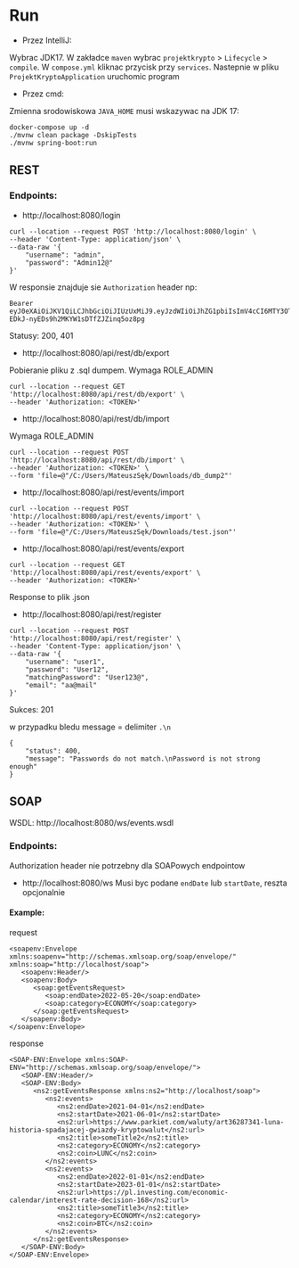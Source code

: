 # Run
* Przez IntelliJ:
 
Wybrac JDK17.
W zakładce `maven` wybrac `projektkrypto` > `Lifecycle` > `compile`.
W `compose.yml` kliknac przycisk przy `services`.
Nastepnie w pliku `ProjektKryptoApplication` uruchomic program


* Przez cmd:

Zmienna srodowiskowa `JAVA_HOME` musi wskazywac na JDK 17:
```
docker-compose up -d
./mvnw clean package -DskipTests
./mvnw spring-boot:run
```

## REST
### Endpoints:
* http://localhost:8080/login
```
curl --location --request POST 'http://localhost:8080/login' \
--header 'Content-Type: application/json' \
--data-raw '{
    "username": "admin",
    "password": "Admin12@"
}'
```
W responsie znajduje sie `Authorization` header np:
```
Bearer eyJ0eXAiOiJKV1QiLCJhbGciOiJIUzUxMiJ9.eyJzdWIiOiJhZG1pbiIsImV4cCI6MTY3OTQyNDA0N30._XtS0MXr45U2nr0zY1mnO3Pja45r7n8WaoDgGOxn1M6I7NfQCr5-EDkJ-nyEDs9h2MKYW1sDTfZJZinq5oz8pg
```
Statusy: 200, 401

* http://localhost:8080/api/rest/db/export

Pobieranie pliku z .sql dumpem. Wymaga ROLE_ADMIN

```
curl --location --request GET 'http://localhost:8080/api/rest/db/export' \
--header 'Authorization: <TOKEN>'
```

* http://localhost:8080/api/rest/db/import

Wymaga ROLE_ADMIN

```
curl --location --request POST 'http://localhost:8080/api/rest/db/import' \
--header 'Authorization: <TOKEN>' \
--form 'file=@"/C:/Users/MateuszSęk/Downloads/db_dump2"'
```

* http://localhost:8080/api/rest/events/import
```
curl --location --request POST 'http://localhost:8080/api/rest/events/import' \
--header 'Authorization: <TOKEN>' \
--form 'file=@"/C:/Users/MateuszSęk/Downloads/test.json"'
```

* http://localhost:8080/api/rest/events/export
```
curl --location --request GET 'http://localhost:8080/api/rest/events/export' \
--header 'Authorization: <TOKEN>'
```
Response to plik .json

* http://localhost:8080/api/rest/register
```
curl --location --request POST 'http://localhost:8080/api/rest/register' \
--header 'Content-Type: application/json' \
--data-raw '{
    "username": "user1",
    "password": "User12",
    "matchingPassword": "User123@",
    "email": "aa@mail"
}'
```
Sukces: 201

w przypadku bledu message = delimiter `.\n`
```
{
    "status": 400,
    "message": "Passwords do not match.\nPassword is not strong enough"
}
```

## SOAP
WSDL: http://localhost:8080/ws/events.wsdl
### Endpoints:
Authorization header nie potrzebny dla SOAPowych endpointow
* http://localhost:8080/ws
Musi byc podane `endDate` lub `startDate`, reszta opcjonalnie

#### Example:

request
```
<soapenv:Envelope xmlns:soapenv="http://schemas.xmlsoap.org/soap/envelope/" xmlns:soap="http://localhost/soap">
   <soapenv:Header/>
   <soapenv:Body>
      <soap:getEventsRequest>
         <soap:endDate>2022-05-20</soap:endDate>
         <soap:category>ECONOMY</soap:category>
      </soap:getEventsRequest>
   </soapenv:Body>
</soapenv:Envelope>
```
response
```
<SOAP-ENV:Envelope xmlns:SOAP-ENV="http://schemas.xmlsoap.org/soap/envelope/">
   <SOAP-ENV:Header/>
   <SOAP-ENV:Body>
      <ns2:getEventsResponse xmlns:ns2="http://localhost/soap">
         <ns2:events>
            <ns2:endDate>2021-04-01</ns2:endDate>
            <ns2:startDate>2021-06-01</ns2:startDate>
            <ns2:url>https://www.parkiet.com/waluty/art36287341-luna-historia-spadajacej-gwiazdy-kryptowalut</ns2:url>
            <ns2:title>someTitle2</ns2:title>
            <ns2:category>ECONOMY</ns2:category>
            <ns2:coin>LUNC</ns2:coin>
         </ns2:events>
         <ns2:events>
            <ns2:endDate>2022-01-01</ns2:endDate>
            <ns2:startDate>2023-01-01</ns2:startDate>
            <ns2:url>https://pl.investing.com/economic-calendar/interest-rate-decision-168</ns2:url>
            <ns2:title>someTitle3</ns2:title>
            <ns2:category>ECONOMY</ns2:category>
            <ns2:coin>BTC</ns2:coin>
         </ns2:events>
      </ns2:getEventsResponse>
   </SOAP-ENV:Body>
</SOAP-ENV:Envelope>
```